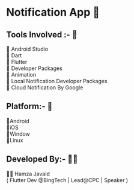 # Notification App 📌  

## Tools Involved :- 📝  

 💫 Android Studio  
 💫 Dart  
 💫 Flutter   
 💫 Developer Packages  
 💫 Animation  
 💫 Local Notification Developer Packages   
 💫 Cloud Notification By Google 
  
## Platform:- 📱    
  
 🌟Android  
 🌟iOS  
 🌟Window  
 🌟Linux  
  
## Developed By:-  👨‍💻    
 👨‍💻 Hamza Javaid     
   ( Flutter Dev @BingTech | Lead@CPC | Speaker )     
